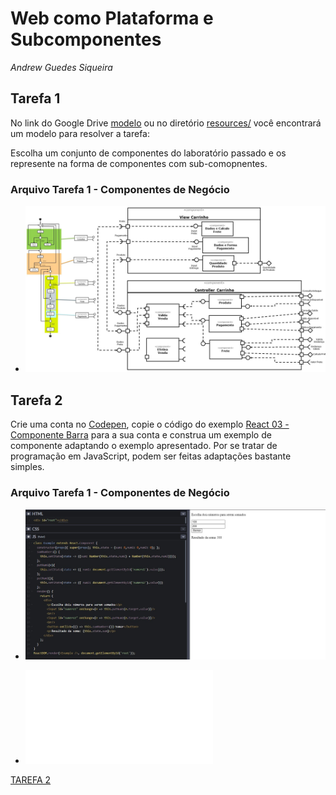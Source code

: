 # Web como Plataforma e Subcomponentes
*Andrew Guedes Siqueira*

## Tarefa 1

No link do Google Drive [modelo](https://docs.google.com/presentation/d/1M3eM98yVZDYqfIaVog8pRs8b7ckVjEwDBPQ-lJ_V18U/edit?usp=sharing) ou no diretório [resources/](resources/) você encontrará um modelo para resolver a tarefa:

Escolha um conjunto de componentes do laboratório passado e os represente na forma de componentes com sub-comopnentes.

### Arquivo Tarefa 1 - Componentes de Negócio
- ![Tarefa 1 Componentes de Negócio](images/tarefa1.jpg)

## Tarefa 2

Crie uma conta no [Codepen](https://codepen.io/), copie o código do exemplo [React 03 - Componente Barra](https://codepen.io/santanche/pen/KKzmbwR) para a sua conta e construa um exemplo de componente adaptando o exemplo apresentado. Por se tratar de programação em JavaScript, podem ser feitas adaptações bastante simples.

### Arquivo Tarefa 1 - Componentes de Negócio
- ![Tarefa 2 Componentes de Negócio](images/tarefa2.jpg)

- ![Tarefa 2 Componentes de Negócio](app/tarefa2.js)

[TAREFA 2](https://codepen.io/andrewguedes/pen/gOrXWoR)